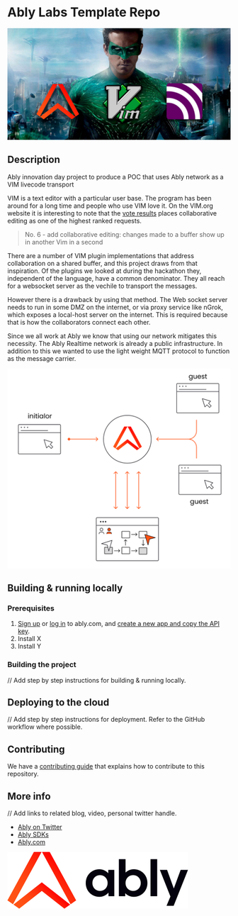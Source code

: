 # Ably Labs Template Repo

![](assets/github-1280-640.jpg)

## Description

Ably innovation day project to produce a POC that uses Ably network as a VIM livecode transport

VIM is a text editor with a particular user base. The program has been around for a long time and people who use VIM love it. On the VIM.org website it is interesting to note that the [vote results](https://www.vim.org/sponsor/vote_results.php) places collaborative editing as one of the highest ranked requests.



> No. 6 - add collaborative editing: changes made to a buffer show up in another Vim in a second



There are a number of VIM plugin implementations that address collaboration on a shared buffer, and this project draws from that inspiration. Of the plugins we looked at during the hackathon they, independent of the language, have a common denominator. They all reach for a websocket server as the vechile to transport the messages.

However there is a drawback by using that method. The Web socket server needs to run in some DMZ on the internet, or via proxy service like nGrok, which exposes a local-host server on the internet. This is required because that is how the collaborators connect each other.

Since we all work at Ably we know that using our network mitigates this necessity. The Ably Realtime network is already a public infrastructure. In addition to this we wanted to use the light weight MQTT protocol to function as the message carrier.

![](./assets/summary-illustration.svg)



## Building & running locally

### Prerequisites

1. [Sign up](https://ably.com/signup) or [log in](https://ably.com/login) to ably.com, and [create a new app and copy the API key](https://faqs.ably.com/setting-up-and-managing-api-keys).
2. Install X
3. Install Y

### Building the project

// Add step by step instructions for building & running locally.

## Deploying to the cloud

// Add step by step instructions for deployment. Refer to the GitHub workflow where possible.

## Contributing

We have a [contributing guide](CONTRIBUTING.md) that explains how to contribute to this repository.

## More info

// Add links to related blog, video, personal twitter handle.

- [Ably on Twitter](https://twitter.com/ablyrealtime)
- [Ably SDKs](https://github.com/ably/)
- [Ably.com](https://ably.com)


![](./assets/ably-logo.svg)

